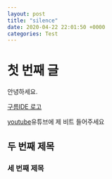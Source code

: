 ```yaml
---
layout: post
title: "silence"
date: 2020-04-22 22:01:50 +0000
categories: Test
---
```

# 첫 번째 글
안녕하세요.

[구름IDE 로고](https://statics.goorm.io/images/1200_628_goorm.png)

[youtube]유튜브에 제 비트 들어주세요

## 두 번째 제목
### 세 번째 제목

[youtube]: https://www.youtube.com/channel/UCF_0uNnpNXrkUv7cIg1K49A

